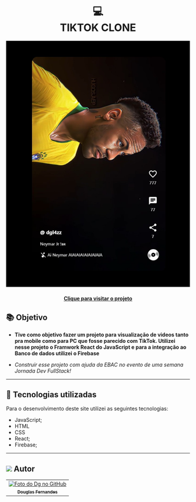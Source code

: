 <h1 align="center">
  💻<br>TIKTOK CLONE
</h1>

![Resultado final do projeto](./src/img/preview.png)

<h4 align="center"><a href="https://tiktok-jornada-91755.web.app/">Clique para visitar o projeto</a></h4>

## 📚 Objetivo

- **Tive como objetivo fazer um projeto para visualização de videos tanto pra mobile como para PC que fosse parecido com TikTok. Utilizei nesse projeto o Framwork React do JavaScript e para a integração ao Banco de dados utilizei o Firebase**

- *Construir esse projeto com ajuda da EBAC no evento de uma semana Jornada Dev FullStack!*
---

## 💼 Tecnologias utilizadas

Para o desenvolvimento deste site utilizei as seguintes tecnologias:

- JavaScript;
- HTML
- CSS
- React;
- Firebase;

---

<h2><img src="https://media.giphy.com/media/12oufCB0MyZ1Go/giphy.gif" width="50"> Autor</h2>

<table>
  <tr>
    <td align="center">
      <a href="https://github.com/Douglasffjw">
        <img src="https://github.com/Douglasffjw.png" width="100px;" alt="Foto do Dg no GitHub"/><br>
        <sub>
          <b>Douglas Fernandes</b>
        </sub>
      </a>
    </td>
  </tr>
</table>
